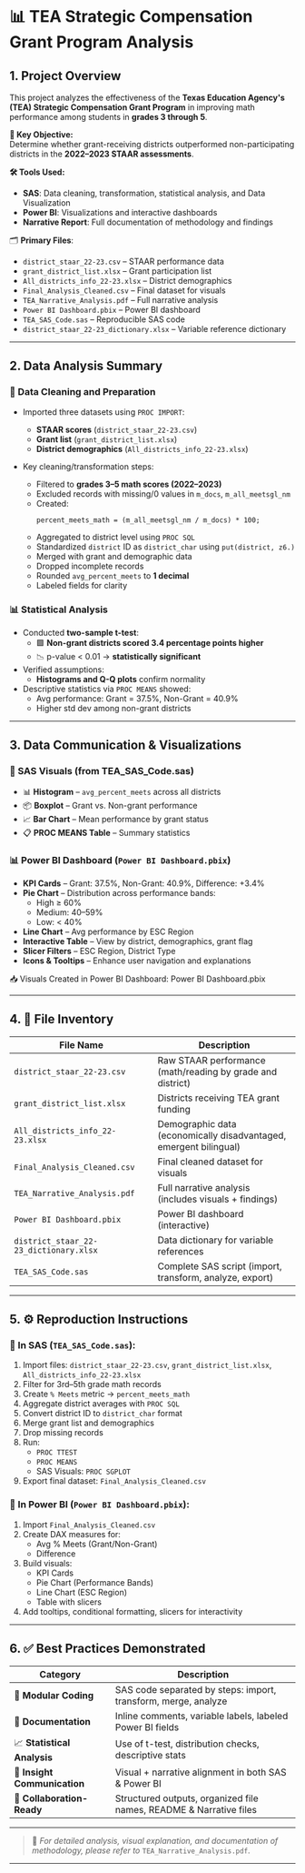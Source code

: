 # 📊 TEA Strategic Compensation Grant Program Analysis

## 1. **Project Overview**
This project analyzes the effectiveness of the **Texas Education Agency's (TEA) Strategic Compensation Grant Program** in improving math performance among students in **grades 3 through 5**.

**🎯 Key Objective:**  
Determine whether grant-receiving districts outperformed non-participating districts in the **2022–2023 STAAR assessments**.

**🛠 Tools Used:**  
- **SAS**: Data cleaning, transformation, statistical analysis, and Data Visualization
- **Power BI**: Visualizations and interactive dashboards  
- **Narrative Report**: Full documentation of methodology and findings  

🗂 **Primary Files**:  
- `district_staar_22-23.csv` – STAAR performance data  
- `grant_district_list.xlsx` – Grant participation list  
- `All_districts_info_22-23.xlsx` – District demographics  
- `Final_Analysis_Cleaned.csv` – Final dataset for visuals  
- `TEA_Narrative_Analysis.pdf` – Full narrative analysis  
- `Power BI Dashboard.pbix` – Power BI dashboard  
- `TEA_SAS_Code.sas` – Reproducible SAS code  
- `district_staar_22-23_dictionary.xlsx` – Variable reference dictionary  

---

## 2. **Data Analysis Summary**

### **🧼 Data Cleaning and Preparation**
- Imported three datasets using `PROC IMPORT`:
  - **STAAR scores** (`district_staar_22-23.csv`)
  - **Grant list** (`grant_district_list.xlsx`)
  - **District demographics** (`All_districts_info_22-23.xlsx`)

- Key cleaning/transformation steps:
  - Filtered to **grades 3–5 math scores (2022–2023)**
  - Excluded records with missing/0 values in `m_docs`, `m_all_meetsgl_nm`
  - Created:  
    ```sas
    percent_meets_math = (m_all_meetsgl_nm / m_docs) * 100;
    ```
  - Aggregated to district level using `PROC SQL`
  - Standardized `district` ID as `district_char` using `put(district, z6.)`
  - Merged with grant and demographic data
  - Dropped incomplete records
  - Rounded `avg_percent_meets` to **1 decimal**
  - Labeled fields for clarity

### **📊 Statistical Analysis**
- Conducted **two-sample t-test**:
  - 🟩 **Non-grant districts scored 3.4 percentage points higher**
  - 📉 p-value < 0.01 → **statistically significant**
- Verified assumptions:
  - **Histograms and Q-Q plots** confirm normality
- Descriptive statistics via `PROC MEANS` showed:
  - Avg performance: Grant = 37.5%, Non-Grant = 40.9%
  - Higher std dev among non-grant districts

---

## 3. **Data Communication & Visualizations**

### **📌 SAS Visuals (from TEA_SAS_Code.sas)**
- 📊 **Histogram** – `avg_percent_meets` across all districts  
- 📦 **Boxplot** – Grant vs. Non-grant performance  
- 📈 **Bar Chart** – Mean performance by grant status  
- 📋 **PROC MEANS Table** – Summary statistics  

### **📊 Power BI Dashboard** (`Power BI Dashboard.pbix`)
- **KPI Cards** – Grant: 37.5%, Non-Grant: 40.9%, Difference: +3.4%
- **Pie Chart** – Distribution across performance bands:
  - High ≥ 60%
  - Medium: 40–59%
  - Low: < 40%
- **Line Chart** – Avg performance by ESC Region
- **Interactive Table** – View by district, demographics, grant flag
- **Slicer Filters** – ESC Region, District Type
- **Icons & Tooltips** – Enhance user navigation and explanations

📥 Visuals Created in Power BI Dashboard: Power BI Dashboard.pbix

---

## 4. **📁 File Inventory**

| File Name                               | Description                                                                 |
|----------------------------------------|-----------------------------------------------------------------------------|
| `district_staar_22-23.csv`             | Raw STAAR performance (math/reading by grade and district)                 |
| `grant_district_list.xlsx`             | Districts receiving TEA grant funding                                      |
| `All_districts_info_22-23.xlsx`        | Demographic data (economically disadvantaged, emergent bilingual)         |
| `Final_Analysis_Cleaned.csv`           | Final cleaned dataset for visuals                                          |
| `TEA_Narrative_Analysis.pdf`           | Full narrative analysis (includes visuals + findings)                      |
| `Power BI Dashboard.pbix`            | Power BI dashboard (interactive)                                           |
| `district_staar_22-23_dictionary.xlsx` | Data dictionary for variable references                                    |
| `TEA_SAS_Code.sas`                     | Complete SAS script (import, transform, analyze, export)                  |

---

## 5. **⚙️ Reproduction Instructions**

### 🔷 In SAS (`TEA_SAS_Code.sas`):
1. Import files: `district_staar_22-23.csv`, `grant_district_list.xlsx`, `All_districts_info_22-23.xlsx`
2. Filter for 3rd–5th grade math records
3. Create `% Meets` metric → `percent_meets_math`
4. Aggregate district averages with `PROC SQL`
5. Convert district ID to `district_char` format
6. Merge grant list and demographics
7. Drop missing records
8. Run:
   - `PROC TTEST`  
   - `PROC MEANS`  
   - SAS Visuals: `PROC SGPLOT`  
9. Export final dataset: `Final_Analysis_Cleaned.csv`

### 🔶 In Power BI (`Power BI Dashboard.pbix`):
1. Import `Final_Analysis_Cleaned.csv`
2. Create DAX measures for:
   - Avg % Meets (Grant/Non-Grant)
   - Difference
3. Build visuals:
   - KPI Cards
   - Pie Chart (Performance Bands)
   - Line Chart (ESC Region)
   - Table with slicers
4. Add tooltips, conditional formatting, slicers for interactivity

---

## 6. **✅ Best Practices Demonstrated**

| Category                | Description                                                                 |
|------------------------|-----------------------------------------------------------------------------|
| 🧱 **Modular Coding**     | SAS code separated by steps: import, transform, merge, analyze              |
| 🧾 **Documentation**     | Inline comments, variable labels, labeled Power BI fields                  |
| 📈 **Statistical Analysis** | Use of t-test, distribution checks, descriptive stats                    |
| 🧠 **Insight Communication** | Visual + narrative alignment in both SAS & Power BI                     |
| 🤝 **Collaboration-Ready** | Structured outputs, organized file names, README & Narrative files         |

---

> 📌 *For detailed analysis, visual explanation, and documentation of methodology, please refer to* `TEA_Narrative_Analysis.pdf`.

---
